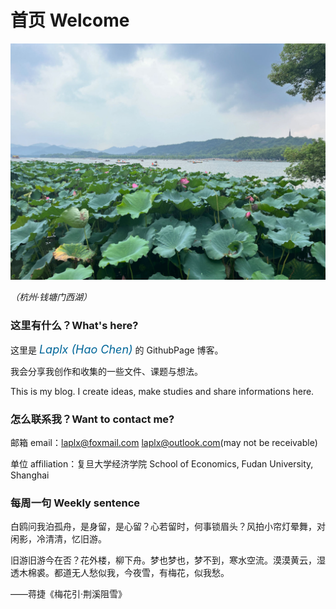 # 首页 Welcome

![](./introg.jpg)

*（杭州·钱塘门西湖）*

### 这里有什么？What's here?

这里是 <font size=4 color=#006699><i>Laplx (Hao Chen)</i></font> 的 GithubPage 博客。

我会分享我创作和收集的一些文件、课题与想法。

This is my blog. I create ideas, make studies and share informations here.

### 怎么联系我？Want to contact me?

邮箱 email：laplx@foxmail.com  laplx@outlook.com(may not be receivable)

单位 affiliation：复旦大学经济学院 School of Economics, Fudan University, Shanghai

### 每周一句  Weekly sentence

白鸥问我泊孤舟，是身留，是心留？心若留时，何事锁眉头？风拍小帘灯晕舞，对闲影，冷清清，忆旧游。

旧游旧游今在否？花外楼，柳下舟。梦也梦也，梦不到，寒水空流。漠漠黄云，湿透木棉裘。都道无人愁似我，今夜雪，有梅花，似我愁。

——蒋捷《梅花引·荆溪阻雪》
